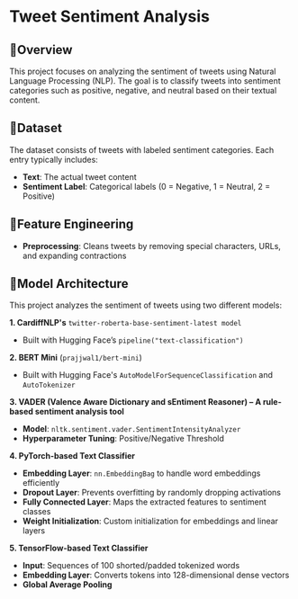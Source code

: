 # Tweet Sentiment Analysis
## 🧸Overview
This project focuses on analyzing the sentiment of tweets using Natural Language Processing (NLP). The goal is to classify tweets into sentiment categories such as positive, negative, and neutral based on their textual content.

## 🧸Dataset
The dataset consists of tweets with labeled sentiment categories. Each entry typically includes:
- **Text**: The actual tweet content
- **Sentiment Label**: Categorical labels (0 = Negative, 1 = Neutral, 2 = Positive)

## 🧸Feature Engineering
- **Preprocessing**: Cleans tweets by removing special characters, URLs, and expanding contractions

## 🧸Model Architecture
This project analyzes the sentiment of tweets using two different models:

**1. CardiffNLP's** `twitter-roberta-base-sentiment-latest model`
  - Built with Hugging Face’s `pipeline("text-classification")`

**2. BERT Mini** (`prajjwal1/bert-mini`)
  - Built with Hugging Face's `AutoModelForSequenceClassification` and `AutoTokenizer`

**3. VADER (Valence Aware Dictionary and sEntiment Reasoner) – A rule-based sentiment analysis tool**
  - **Model**: `nltk.sentiment.vader.SentimentIntensityAnalyzer`
  - **Hyperparameter Tuning**: Positive/Negative Threshold

**4. PyTorch-based Text Classifier**
  - **Embedding Layer**: `nn.EmbeddingBag` to handle word embeddings efficiently
  - **Dropout Layer**: Prevents overfitting by randomly dropping activations
  - **Fully Connected Layer**: Maps the extracted features to sentiment classes
  - **Weight Initialization**: Custom initialization for embeddings and linear layers
    
**5. TensorFlow-based Text Classifier**
  - **Input**: Sequences of 100 shorted/padded tokenized words
  - **Embedding Layer**: Converts tokens into 128-dimensional dense vectors
  - **Global Average Pooling**
